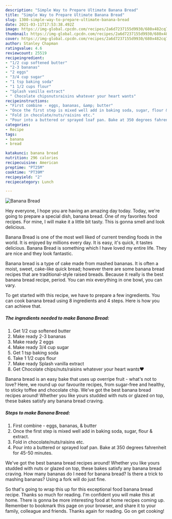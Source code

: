 ```yaml
---
description: "Simple Way to Prepare Ultimate Banana Bread"
title: "Simple Way to Prepare Ultimate Banana Bread"
slug: 1300-simple-way-to-prepare-ultimate-banana-bread
date: 2021-03-11T17:53:38.492Z
image: https://img-global.cpcdn.com/recipes/2a6d7237155d9930/680x482cq70/banana-bread-recipe-main-photo.jpg
thumbnail: https://img-global.cpcdn.com/recipes/2a6d7237155d9930/680x482cq70/banana-bread-recipe-main-photo.jpg
cover: https://img-global.cpcdn.com/recipes/2a6d7237155d9930/680x482cq70/banana-bread-recipe-main-photo.jpg
author: Stanley Chapman
ratingvalue: 4.6
reviewcount: 25519
recipeingredient:
- "1/2 cup softened butter"
- "2-3 bananas"
- "2 eggs"
- "3/4 cup sugar"
- "1 tsp baking soda"
- "1 1/2 cups flour"
- "Splash vanilla extract"
- " Chocolate chipsnutsraisins whatever your heart wants"
recipeinstructions:
- "First combine - eggs, bananas, &amp; butter"
- "Once the first step is mixed well add in baking soda, sugar, flour &amp; extract."
- "Fold in chocolate/nuts/raisins etc."
- "Pour into a buttered or sprayed loaf pan. Bake at 350 degrees fahrenheit for 45-50 minutes."
categories:
- Recipe
tags:
- banana
- bread

katakunci: banana bread 
nutrition: 296 calories
recipecuisine: American
preptime: "PT25M"
cooktime: "PT39M"
recipeyield: "2"
recipecategory: Lunch

---
```



![Banana Bread](https://img-global.cpcdn.com/recipes/2a6d7237155d9930/680x482cq70/banana-bread-recipe-main-photo.jpg)

Hey everyone, I hope you are having an amazing day today. Today, we're going to prepare a special dish, banana bread. One of my favorites food recipes. For mine, I will make it a little bit tasty. This is gonna smell and look delicious.

Banana Bread is one of the most well liked of current trending foods in the world. It is enjoyed by millions every day. It is easy, it's quick, it tastes delicious. Banana Bread is something which I have loved my entire life. They are nice and they look fantastic.

Banana bread is a type of cake made from mashed bananas. It is often a moist, sweet, cake-like quick bread; however there are some banana bread recipes that are traditional-style raised breads. Because it really is the best banana bread recipe, period. You can mix everything in one bowl, you can vary.


To get started with this recipe, we have to prepare a few ingredients. You can cook banana bread using 8 ingredients and 4 steps. Here is how you can achieve that.

<!--inarticleads1-->

##### The ingredients needed to make Banana Bread:

1. Get 1/2 cup softened butter
1. Make ready 2-3 bananas
1. Make ready 2 eggs
1. Make ready 3/4 cup sugar
1. Get 1 tsp baking soda
1. Take 1 1/2 cups flour
1. Make ready Splash vanilla extract
1. Get  Chocolate chips/nuts/raisins whatever your heart wants❤️


Banana bread is an easy bake that uses up overripe fruit - what&#39;s not to love? Here, we round up our favourite recipes, from sugar-free and healthy, to sticky toffee and chocolate chip. We&#39;ve got the best banana bread recipes around! Whether you like yours studded with nuts or glazed on top, these bakes satisfy any banana bread craving. 

<!--inarticleads2-->

##### Steps to make Banana Bread:

1. First combine - eggs, bananas, &amp; butter
1. Once the first step is mixed well add in baking soda, sugar, flour &amp; extract.
1. Fold in chocolate/nuts/raisins etc.
1. Pour into a buttered or sprayed loaf pan. Bake at 350 degrees fahrenheit for 45-50 minutes.


We&#39;ve got the best banana bread recipes around! Whether you like yours studded with nuts or glazed on top, these bakes satisfy any banana bread craving. How many bananas do I need for banana bread? Is there a trick to mashing bananas? Using a fork will do just fine. 

So that's going to wrap this up for this exceptional food banana bread recipe. Thanks so much for reading. I'm confident you will make this at home. There is gonna be more interesting food at home recipes coming up. Remember to bookmark this page on your browser, and share it to your family, colleague and friends. Thanks again for reading. Go on get cooking!
